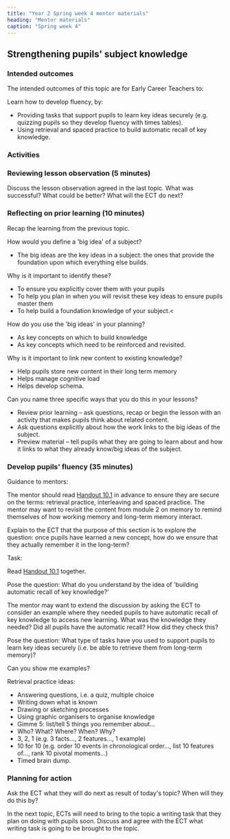 ```yaml
---
title: "Year 2 Spring week 4 mentor materials"
heading: "Mentor materials"
caption: "Spring week 4"
---
```


## Strengthening pupils' subject knowledge

### Intended outcomes

The intended outcomes of this topic are for Early Career Teachers to:

Learn how to develop fluency, by:

- Providing tasks that support pupils to learn key ideas securely (e.g. quizzing pupils so they develop fluency with times tables).
- Using retrieval and spaced practice to build automatic recall of key knowledge.

### Activities

### Reviewing lesson observation (5 minutes)

Discuss the lesson observation agreed in the last topic. What was successful? What could be better? What will the ECT do next?

### Reflecting on prior learning (10 minutes)

Recap the learning from the previous topic.

How would you define a 'big idea' of a subject?

- The big ideas are the key ideas in a subject: the ones that provide the foundation upon which everything else builds.

Why is it important to identify these?

- To ensure you explicitly cover them with your pupils
- To help you plan in when you will revisit these key ideas to ensure pupils master them
- To help build a foundation knowledge of your subject.<

How do you use the 'big ideas' in your planning?

- As key concepts on which to build knowledge
- As key concepts which need to be reinforced and revisited.

Why is it important to link new content to existing knowledge?

- Help pupils store new content in their long term memory
- Helps manage cognitive load
- Helps develop schema.

Can you name three specific ways that you do this in your lessons?

- Review prior learning – ask questions, recap or begin the lesson with an activity that makes pupils think about related content.
- Ask questions explicitly about how the work links to the big ideas of the subject.
- Preview material – tell pupils what they are going to learn about and how it links to what they already know/big ideas of the subject.

### Develop pupils' fluency (35 minutes)

Guidance to mentors:

The mentor should read [Handout 10.1](/assets/materials/edt-Block-10-mentor-handout-10.1.pdf) in advance to ensure they are secure on the terms: retrieval practice, interleaving and spaced practice. The mentor may want to revisit the content from module 2 on memory to remind themselves of how working memory and long-term memory interact.

Explain to the ECT that the purpose of this section is to explore the question: once pupils have learned a new concept, how do we ensure that they actually remember it in the long-term?

Task:

Read [Handout 10.1](/assets/materials/edt-Block-10-mentor-handout-10.1.pdf) together.

Pose the question: What do you understand by the idea of 'building automatic recall of key knowledge?'

The mentor may want to extend the discussion by asking the ECT to consider an example where they needed pupils to have automatic recall of key knowledge to access new learning. What was the knowledge they needed? Did all pupils have the automatic recall? How did they check this?

Pose the question: What type of tasks have you used to support pupils to learn key ideas securely (i.e. be able to retrieve them from long-term memory)?

Can you show me examples?

Retrieval practice ideas:

- Answering questions, i.e. a quiz, multiple choice
- Writing down what is known
- Drawing or sketching processes
- Using graphic organisers to organise knowledge
- Gimme 5: list/tell 5 things you remember about…
- Who? What? Where? When? Why?
- 3, 2, 1 (e.g. 3 facts..., 2 features…, 1 example)
- 10 for 10 (e.g. order 10 events in chronological order..., list 10 features of…, rank 10 pivotal moments…)
- Timed brain dump.

### Planning for action

Ask the ECT what they will do next as result of today's topic? When will they do this by?

In the next topic, ECTs will need to bring to the topic a writing task that they plan on doing with pupils soon. Discuss and agree with the ECT what writing task is going to be brought to the topic.
